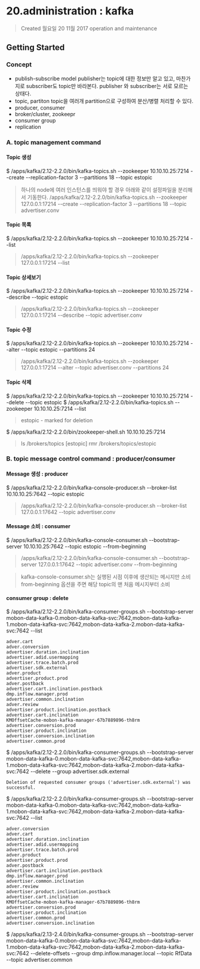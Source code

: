 # 20.administration : kafka

>Created 월요일 20 11월 2017
operation and maintenance

## Getting Started

### Concept

- publish-subscribe model
publisher는 topic에 대한 정보만 알고 있고, 마찬가지로 subscriber도 topic만 바라본다.
publisher 와 subscriber는 서로 모르는 상태다.
- topic, partiton
topic을 여러개 partition으로 구성하여 분산/병렬 처리할 수 있다.
- producer, consumer
- broker/cluster, zookeepr
- consumer group
- replication

### A. topic management command

#### Topic 생성
$ /apps/kafka/2.12-2.2.0/bin/kafka-topics.sh --zookeeper 10.10.10.25:7214 --create --replication-factor 3 --partitions 18 --topic estopic

>하나의 node에 여러 인스턴스를 띄워야 할 경우 아래와 같이 설정파일을 분리해서 기동한다.
>/apps/kafka/2.12-2.2.0/bin/kafka-topics.sh --zookeeper 127.0.0.1:17214 --create --replication-factor 3 --partitions 18 --topic advertiser.conv

#### Topic 목록
$ /apps/kafka/2.12-2.2.0/bin/kafka-topics.sh --zookeeper 10.10.10.25:7214 --list

>/apps/kafka/2.12-2.2.0/bin/kafka-topics.sh --zookeeper 127.0.0.1:17214 --list

#### Topic 상세보기
$ /apps/kafka/2.12-2.2.0/bin/kafka-topics.sh --zookeeper 10.10.10.25:7214 --describe --topic estopic

>/apps/kafka/2.12-2.2.0/bin/kafka-topics.sh --zookeeper 127.0.0.1:17214 --describe --topic advertiser.conv

#### Topic 수정
$ /apps/kafka/2.12-2.2.0/bin/kafka-topics.sh --zookeeper 10.10.10.25:7214 --alter --topic estopic --partitions 24

>/apps/kafka/2.12-2.2.0/bin/kafka-topics.sh --zookeeper 127.0.0.1:17214 --alter --topic advertiser.conv --partitions 24

#### Topic 삭제
$ /apps/kafka/2.12-2.2.0/bin/kafka-topics.sh --zookeeper 10.10.10.25:7214 --delete --topic estopic
$ /apps/kafka/2.12-2.2.0/bin/kafka-topics.sh --zookeeper 10.10.10.25:7214 --list
>estopic - marked for deletion

$ /apps/kafka/2.12-2.2.0/bin/zookeeper-shell.sh 10.10.10.25:7214
>ls /brokers/topics
[estopic]
rmr /brokers/topics/estopic

### B. topic message control command : producer/consumer

#### Message 생성 : producer

$ /apps/kafka/2.12-2.2.0/bin/kafka-console-producer.sh --broker-list 10.10.10.25:7642 --topic estopic

>/apps/kafka/2.12-2.2.0/bin/kafka-console-producer.sh --broker-list 127.0.0.1:17642 --topic advertiser.conv

#### Message 소비 : consumer

$ /apps/kafka/2.12-2.2.0/bin/kafka-console-consumer.sh --bootstrap-server 10.10.10.25:7642 --topic estopic --from-beginning

>/apps/kafka/2.12-2.2.0/bin/kafka-console-consumer.sh --bootstrap-server 127.0.0.1:17642 --topic advertiser.conv --from-beginning

>kafka-console-consumer.sh는 실행된 시점 이후에 생산되는 메시지만 소비
>from-beginning 옵션을 주면 해당 topic의 맨 처음 메시지부터 소비

#### consumer group : delete

$ /apps/kafka/2.12-2.2.0/bin/kafka-consumer-groups.sh --bootstrap-server mobon-data-kafka-0.mobon-data-kafka-svc:7642,mobon-data-kafka-1.mobon-data-kafka-svc:7642,mobon-data-kafka-2.mobon-data-kafka-svc:7642 --list
```
adver.cart
adver.conversion
advertiser.duration.inclination
advertiser.adid.usermapping
advertiser.trace.batch.prod
advertiser.sdk.external
adver.product
advertiser.product.prod
adver.postback
advertiser.cart.inclination.postback
dmp.inflow.manager.prod
advertiser.common.inclination
adver.review
advertiser.product.inclination.postback
advertiser.cart.inclination
KMOffsetCache-mobon-kafka-manager-67b7889896-th8rm
advertiser.conversion.prod
advertiser.product.inclination
advertiser.conversion.inclination
advertiser.common.prod
```

$ /apps/kafka/2.12-2.2.0/bin/kafka-consumer-groups.sh --bootstrap-server mobon-data-kafka-0.mobon-data-kafka-svc:7642,mobon-data-kafka-1.mobon-data-kafka-svc:7642,mobon-data-kafka-2.mobon-data-kafka-svc:7642 --delete --group advertiser.sdk.external
```
Deletion of requested consumer groups ('advertiser.sdk.external') was successful.
```

$ /apps/kafka/2.12-2.2.0/bin/kafka-consumer-groups.sh --bootstrap-server mobon-data-kafka-0.mobon-data-kafka-svc:7642,mobon-data-kafka-1.mobon-data-kafka-svc:7642,mobon-data-kafka-2.mobon-data-kafka-svc:7642 --list
```
adver.conversion
adver.cart
advertiser.duration.inclination
advertiser.adid.usermapping
advertiser.trace.batch.prod
adver.product
advertiser.product.prod
adver.postback
advertiser.cart.inclination.postback
dmp.inflow.manager.prod
advertiser.common.inclination
adver.review
advertiser.product.inclination.postback
advertiser.cart.inclination
KMOffsetCache-mobon-kafka-manager-67b7889896-th8rm
advertiser.conversion.prod
advertiser.product.inclination
advertiser.common.prod
advertiser.conversion.inclination
```

$ /apps/kafka/2.13-2.4.0/bin/kafka-consumer-groups.sh --bootstrap-server mobon-data-kafka-0.mobon-data-kafka-svc:7642,mobon-data-kafka-1.mobon-data-kafka-svc:7642,mobon-data-kafka-2.mobon-data-kafka-svc:7642 --delete-offsets --group dmp.inflow.manager.local --topic RfData --topic advertiser.common
